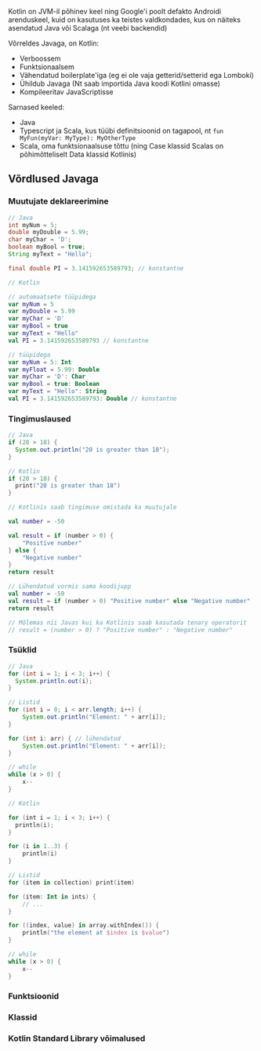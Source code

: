 Kotlin on JVM-il põhinev keel ning Google'i poolt defakto Androidi arenduskeel, kuid on kasutuses ka teistes valdkondades, kus on näiteks asendatud Java või Scalaga (nt veebi backendid)

Võrreldes Javaga, on Kotlin:
- Verboossem
- Funktsionaalsem
- Vähendatud boilerplate'iga (eg ei ole vaja getterid/setterid ega Lomboki)
- Ühildub Javaga (Nt saab importida Java koodi Kotlini omasse)
- Kompileeritav JavaScriptisse

Sarnased keeled:
- Java
- Typescript ja Scala, kus tüübi definitsioonid on tagapool, nt ```fun MyFun(myVar: MyType): MyOtherType```
- Scala, oma funktsionaalsuse tõttu (ning Case klassid Scalas on põhimõtteliselt Data klassid Kotlinis)

## Võrdlused Javaga
### Muutujate deklareerimine
```java
// Java
int myNum = 5;
double myDouble = 5.99;
char myChar = 'D';
boolean myBool = true;
String myText = "Hello";

final double PI = 3.141592653589793; // konstantne
```

```kotlin
// Kotlin

// automaatsete tüüpidega
var myNum = 5
var myDouble = 5.99
var myChar = 'D'
var myBool = true
var myText = "Hello"
val PI = 3.141592653589793 // konstantne

// tüüpidega
var myNum = 5: Int
var myFloat = 5.99: Double
var myChar = 'D': Char
var myBool = true: Boolean
var myText = "Hello": String
val PI = 3.141592653589793: Double // konstantne
```

### Tingimuslaused
```java
// Java
if (20 > 18) {
  System.out.println("20 is greater than 18");
}

```

```kotlin
// Kotlin
if (20 > 18) {
  print("20 is greater than 18")
}

// Kotlinis saab tingimuse omistada ka muutujale

val number = -50

val result = if (number > 0) {
    "Positive number"
} else {
    "Negative number"
}
return result

// Lühendatud vormis sama koodijupp
val number = -50
val result = if (number > 0) "Positive number" else "Negative number"
return result

// Mõlemas nii Javas kui ka Kotlinis saab kasutada tenary operatorit
// result = (number > 0) ? "Positive number" : "Negative number"
```
### Tsüklid
```java
// Java
for (int i = 1; i < 3; i++) {
  System.println.out(i);
}

// Listid
for (int i = 0; i < arr.length; i++) {
    System.out.println("Element: " + arr[i]);
}

for (int i: arr) { // lühendatud
    System.out.println("Element: " + arr[i]);
}

// while
while (x > 0) {
    x--
}
```

```kotlin
// Kotlin

for (int i = 1; i < 3; i++) {
  println(i);
}

for (i in 1..3) {
    println(i)
}

// Listid
for (item in collection) print(item)

for (item: Int in ints) {
    // ...
}

for ((index, value) in array.withIndex()) {
    println("the element at $index is $value")
}

// while
while (x > 0) {
    x--
}
```

### Funktsioonid

### Klassid

### Kotlin Standard Library võimalused